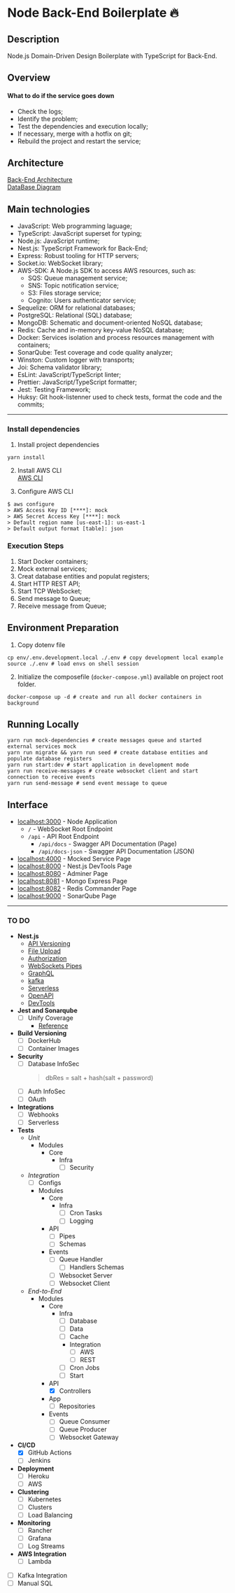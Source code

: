 # Node Back-End Boilerplate :fire:

## Description

Node.js Domain-Driven Design Boilerplate with TypeScript for Back-End.

## Overview

#### What to do if the service goes down

- Check the logs;
- Identify the problem;
- Test the dependencies and execution locally;
- If necessary, merge with a hotfix on git;
- Rebuild the project and restart the service;

## Architecture

[Back-End Architecture](google.com.br)  
[DataBase Diagram](https://dbdiagram.io/d/6338e5857b3d2034ff03a8c4)  

## Main technologies

- JavaScript: Web programming laguage;
- TypeScript: JavaScript superset for typing;
- Node.js: JavaScript runtime;
- Nest.js: TypeScript Framework for Back-End;
- Express: Robust tooling for HTTP servers;
- Socket.io: WebSocket library;
- AWS-SDK: A Node.js SDK to access AWS resources, such as:
  * SQS: Queue management service;
  * SNS: Topic notification service;
  * S3: Files storage service;
  * Cognito: Users authenticator service;
- Sequelize: ORM for relational databases;
- PostgreSQL: Relational (SQL) database;
- MongoDB: Schematic and document-oriented NoSQL database;
- Redis: Cache and in-memory key-value NoSQL database;
- Docker: Services isolation and process resources management with containers;
- SonarQube: Test coverage and code quality analyzer;
- Winston: Custom logger with transports;
- Joi: Schema validator library;
- EsLint: JavaScript/TypeScript linter;
- Prettier: JavaScript/TypeScript formatter;
- Jest: Testing Framework;
- Huksy: Git hook-listenner used to check tests, format the code and the commits;

---

### Install dependencies

1. Install project dependencies  
```shell
yarn install
```

2. Install AWS CLI  
[AWS CLI](https://docs.aws.amazon.com/cli/latest/userguide/getting-started-install.html)

3. Configure AWS CLI
```shell
$ aws configure
> AWS Access Key ID [****]: mock
> AWS Secret Access Key [****]: mock
> Default region name [us-east-1]: us-east-1
> Default output format [table]: json
```

### Execution Steps

1. Start Docker containers;
1. Mock external services;
1. Creat database entities and populat registers;
1. Start HTTP REST API;
1. Start TCP WebSocket;
1. Send message to Queue;
1. Receive message from Queue;

## Environment Preparation

1. Copy dotenv file  
```shell
cp env/.env.development.local ./.env # copy development local example
source ./.env # load envs on shell session
```

2. Initialize the composefile (`docker-compose.yml`) available on project root folder.

```shell
docker-compose up -d # create and run all docker containers in background
```

## Running Locally

```shell
yarn run mock-dependencies # create messages queue and started external services mock
yarn run migrate && yarn run seed # create database entities and populate database registers
yarn run start:dev # start application in development mode
yarn run receive-messages # create websocket client and start connection to receive events
yarn run send-message # send event message to queue
```

## Interface

- [localhost:3000](`http://localhost:3000/`) - Node Application  
  * `/` - WebSocket Root Endpoint
  * `/api` - API Root Endpoint
  	- `/api/docs` - Swagger API Documentation (Page)
  	- `/api/docs-json` - Swagger API Documentation (JSON)
- [localhost:4000](`http://localhost:4000/`) - Mocked Service Page  
- [localhost:8000](`http://localhost:8000/`) - Nest.js DevTools Page  
- [localhost:8080](`http://localhost:8080/`) - Adminer Page  
- [localhost:8081](`http://localhost:8081/`) - Mongo Express Page  
- [localhost:8082](`http://localhost:8082/`) - Redis Commander Page  
- [localhost:9000](`http://localhost:9000/`) - SonarQube Page  

___

### TO DO

- **Nest.js**
	- [API Versioning](https://docs.nestjs.com/techniques/versioning)
	- [File Upload](https://docs.nestjs.com/techniques/file-upload)
	- [Authorization](https://docs.nestjs.com/security/authorization)
	- [WebSockets Pipes](https://docs.nestjs.com/websockets/pipes)
	- [GraphQL](https://docs.nestjs.com/graphql/quick-start)
	- [kafka](https://docs.nestjs.com/microservices/kafka)
	- [Serverless](https://docs.nestjs.com/faq/serverless)
	- [OpenAPI](https://docs.nestjs.com/openapi/introduction)
	- [DevTools](https://docs.nestjs.com/devtools/overview)
- **Jest and Sonarqube**
	- [ ] Unify Coverage
		- [Reference](https://stackoverflow.com/questions/52419132/is-it-possible-to-merge-test-coverage-on-sonarqube-level)
- **Build Versioning**
	- [ ] DockerHub
	- [ ] Container Images
- **Security**
	- [ ] Database InfoSec
		> dbRes = salt + hash(salt + password)
	- [ ] Auth InfoSec
	- [ ] OAuth
- **Integrations**
	- [ ] Webhooks
	- [ ] Serverless
- **Tests**
	* _Unit_
		- Modules
			- Core
				- Infra
					- [ ] Security
	* _Integration_
		- [ ] Configs
		- Modules
			- Core
				- Infra
					- [ ] Cron Tasks
					- [ ] Logging
			- API
				- [ ] Pipes
				- [ ] Schemas
			- Events
				- [ ] Queue Handler
					- [ ] Handlers Schemas
				- [ ] Websocket Server
				- [ ] Websocket Client
	* _End-to-End_
		- Modules
			- Core
				- Infra
					- [ ] Database
					- [ ] Data
					- [ ] Cache
					- Integration
						- [ ] AWS
						- [ ] REST
					- [ ] Cron Jobs
					- [ ] Start
			- API
				- [x] Controllers
			- App
				- [ ] Repositories
			- Events
				- [ ] Queue Consumer
				- [ ] Queue Producer
				- [ ] Websocket Gateway
- **CI/CD**
	- [x] GitHub Actions
	- [ ] Jenkins
- **Deployment**
	- [ ] Heroku
	- [ ] AWS
- **Clustering**
	- [ ] Kubernetes
	- [ ] Clusters
	- [ ] Load Balancing
- **Monitoring**
	- [ ] Rancher
	- [ ] Grafana
	- [ ] Log Streams
- **AWS Integration**
	- [ ] Lambda
- [ ] Kafka Integration
- [ ] Manual SQL
